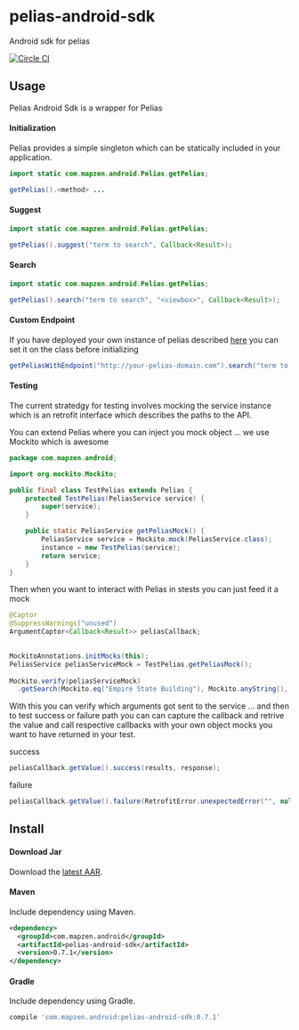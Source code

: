 pelias-android-sdk
==================

Android sdk for pelias

[![Circle CI](https://circleci.com/gh/pelias/pelias-android-sdk.svg?style=svg&circle-token=6e6203a065375a8fb6fabb5a689c11dcd8fa78cf)](https://circleci.com/gh/pelias/pelias-android-sdk)

## Usage

Pelias Android Sdk is a wrapper for Pelias

#### Initialization

Pelias provides a simple singleton which can be statically included in your application.

```java
import static com.mapzen.android.Pelias.getPelias;

getPelias().<method> ...

```

#### Suggest

```java
import static com.mapzen.android.Pelias.getPelias;

getPelias().suggest("term to search", Callback<Result>);
```

#### Search

```java
import static com.mapzen.android.Pelias.getPelias;

getPelias().search("term to search", "<viewbox>", Callback<Result>);
````

#### Custom Endpoint

If you have deployed your own instance of pelias described [here][2] you can set it on the class before initializing

```java
getPeliasWithEndpoint("http://your-pelias-domain.com").search("term to search", "<viewbox>", Callback<Result>);
```


#### Testing

The current stratedgy for testing involves mocking the service instance which is an retrofit interface which describes the paths to the API.

You can extend Pelias where you can inject you mock object ... we use Mockito which is awesome

```java
package com.mapzen.android;

import org.mockito.Mockito;

public final class TestPelias extends Pelias {
    protected TestPelias(PeliasService service) {
        super(service);
    }

    public static PeliasService getPeliasMock() {
        PeliasService service = Mockito.mock(PeliasService.class);
        instance = new TestPelias(service);
        return service;
    }
}
```

Then when you want to interact with Pelias in stests you can just feed it a mock

```java
@Captor
@SuppressWarnings("unused")
ArgumentCaptor<Callback<Result>> peliasCallback;
    

MockitoAnnotations.initMocks(this);
PeliasService peliasServiceMock = TestPelias.getPeliasMock();
    
Mockito.verify(peliasServiceMock)
  .getSearch(Mockito.eq("Empire State Building"), Mockito.anyString(), peliasCallback.capture());

```
With this you can verify which arguments got sent to the service ... and then to test success or failure path you can can capture the callback and retrive the value and call respective callbacks with your own object mocks you want to have returned in your test.

success

```java
peliasCallback.getValue().success(results, response);
```

failure
```java
peliasCallback.getValue().failure(RetrofitError.unexpectedError("", null));
```


## Install

#### Download Jar

Download the [latest AAR][1].

#### Maven

Include dependency using Maven.

```xml
<dependency>
  <groupId>com.mapzen.android</groupId>
  <artifactId>pelias-android-sdk</artifactId>
  <version>0.7.1</version>
</dependency>
```

#### Gradle

Include dependency using Gradle.

```groovy
compile 'com.mapzen.android:pelias-android-sdk:0.7.1'
```

[1]: http://search.maven.org/remotecontent?filepath=com/mapzen/android/pelias-android-sdk/0.7.1/pelias-android-sdk-0.7.1.aar
[2]: https://github.com/mapzen/pelias#setup-performance-information
